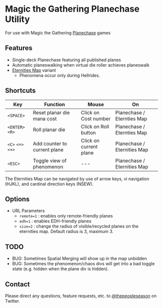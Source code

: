 Magic the Gathering Planechase Utility
======================================

For use with Magic the Gathering [Planechase](https://mtg.gamepedia.com/Planechase) games

Features
--------

- Single-deck Planechase featuring all published planes
- Automatic planeswalking when virtual die roller achieves planeswalk
- [Eternities Map](https://magic.wizards.com/en/articles/archive/feature/eternities-map-2010-07-19-0) variant
  - Phenomena occur only during Hellrides.

Shortcuts
------------------

Key | Function | Mouse | On
--- | -------- | ----- | --
`<SPACE>` | Reset planar die mana cost | Click on Cost number | Planechase / Eternties Map
`<ENTER>` `<R>` | Roll planar die | Click on Roll button | Planechase / Eternties Map
`<C>` `<=>` `<+>` | Add counter to current plane | Click on current plane | Planechase / Eternities Map
`<ESC>` | Toggle view of phenomenon | --- | Planechase / Eternities Map

The Eternities Map can be navigated by use of arrow keys, vi navigation (HJKL), and cardinal direction keys (NSEW).

Options
-------

- URL Parameters
  - `remote=1` : enables only remote-friendly planes
  - `edh=1` : enables EDH-friendly planes
  - `size=2` : change the radius of visible/recycled planes on the eternities map. Default radius is 3, maximum 3.

TODO
----

* BUG: Sometimes Spatial Merging will show up in the map unbidden
* BUG: Sometimes the phenomenon/chaos divs will get into a bad toggle state
  (e.g. hidden when the plane div is hidden).

Contact
-------

Please direct any questions, feature requests, etc. to [@thepeopleseason](https://twitter.com/thepeopleseason) on Twitter.
